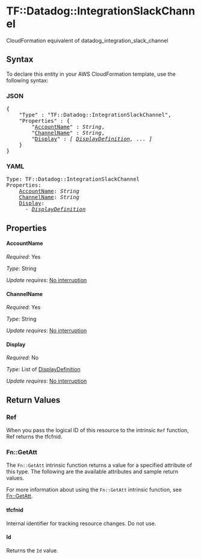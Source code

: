 # TF::Datadog::IntegrationSlackChannel

CloudFormation equivalent of datadog_integration_slack_channel

## Syntax

To declare this entity in your AWS CloudFormation template, use the following syntax:

### JSON

<pre>
{
    "Type" : "TF::Datadog::IntegrationSlackChannel",
    "Properties" : {
        "<a href="#accountname" title="AccountName">AccountName</a>" : <i>String</i>,
        "<a href="#channelname" title="ChannelName">ChannelName</a>" : <i>String</i>,
        "<a href="#display" title="Display">Display</a>" : <i>[ <a href="displaydefinition.md">DisplayDefinition</a>, ... ]</i>
    }
}
</pre>

### YAML

<pre>
Type: TF::Datadog::IntegrationSlackChannel
Properties:
    <a href="#accountname" title="AccountName">AccountName</a>: <i>String</i>
    <a href="#channelname" title="ChannelName">ChannelName</a>: <i>String</i>
    <a href="#display" title="Display">Display</a>: <i>
      - <a href="displaydefinition.md">DisplayDefinition</a></i>
</pre>

## Properties

#### AccountName

_Required_: Yes

_Type_: String

_Update requires_: [No interruption](https://docs.aws.amazon.com/AWSCloudFormation/latest/UserGuide/using-cfn-updating-stacks-update-behaviors.html#update-no-interrupt)

#### ChannelName

_Required_: Yes

_Type_: String

_Update requires_: [No interruption](https://docs.aws.amazon.com/AWSCloudFormation/latest/UserGuide/using-cfn-updating-stacks-update-behaviors.html#update-no-interrupt)

#### Display

_Required_: No

_Type_: List of <a href="displaydefinition.md">DisplayDefinition</a>

_Update requires_: [No interruption](https://docs.aws.amazon.com/AWSCloudFormation/latest/UserGuide/using-cfn-updating-stacks-update-behaviors.html#update-no-interrupt)

## Return Values

### Ref

When you pass the logical ID of this resource to the intrinsic `Ref` function, Ref returns the tfcfnid.

### Fn::GetAtt

The `Fn::GetAtt` intrinsic function returns a value for a specified attribute of this type. The following are the available attributes and sample return values.

For more information about using the `Fn::GetAtt` intrinsic function, see [Fn::GetAtt](https://docs.aws.amazon.com/AWSCloudFormation/latest/UserGuide/intrinsic-function-reference-getatt.html).

#### tfcfnid

Internal identifier for tracking resource changes. Do not use.

#### Id

Returns the <code>Id</code> value.

